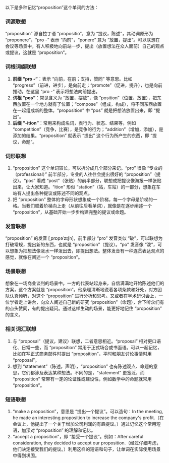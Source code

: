 以下是多种记忆“proposition”这个单词的方法：

### 词源联想
“proposition” 源自拉丁语 “propositio”，意为 “提议，陈述”，其动词原形为 “proponere”，“pro -” 表示 “向前”，“ponere” 意为 “放置，提出”。可以联想在会议等场景中，有人积极地向前站一步，提出（放置想法在众人面前）自己的观点或提议，这就是 “proposition”。 

### 词根词缀联想
1. **前缀 “pro -”**：表示 “向前，在前；支持，赞同” 等意思。比如 “progress”（前进，进步），是向前走；“promote”（促进，提升），也是向前推动。在这里 “pro -” 表示将想法向前提出。
2. **词根 “pos”**：常见含义为 “放置，摆放”，像 “position”（位置，放置），把东西放置在一个地方就有了位置；“compose”（组成，构成），将不同东西放置在一起组成新的整体。“proposition” 中 “pos” 就是把想法放置出来，即 “提出”。
3. **后缀 “-ition”**：常用来构成名词，表行为、状态、结果等，例如 “competition”（竞争，比赛），是竞争的行为；“addition”（增加，添加），是添加的结果。“proposition” 就表示 “提出” 这个行为所产生的东西，即 “提议，命题”。

### 词形联想
1. “proposition” 这个单词较长，可以拆分成几个部分来记。“pro” 很像 “专业的（professional）” 前半部分，专业的人往往会提出很好的 “proposition”（提议）。“pos” 看成 “post”（张贴）的前半部分，联想成把提议像海报一样张贴出来，让大家知道。“ition” 形似 “station”（站，车站）的一部分，想象在车站有人提出各种提议或陈述不同的观点。
2. 把 “proposition” 整体的字母形状想象成一个阶梯，每一个字母是阶梯的一格。当我们顺着阶梯向上走（从前往后看单词），就像是在逐步阐述一个 “proposition”，从基础开始一步步构建完整的提议或命题。

### 发音联想
“proposition” 的发音 [ˌprɒpəˈzɪʃn]，前半部分 “pro” 发音类似 “破”，可以联想为打破常规，提出新的东西，也就是 “proposition”（提议）。“po” 发音像 “泼”，可以想象为把想法像泼水一样泼出去，即提出想法。整体发音有一种连贯表达观点的感觉，就像在阐述一个 “proposition”。

### 场景联想
想象在一场商业谈判的场景中。一方的代表站起身来，自信满满地开始陈述他们的方案，这个方案就是 “proposition”。他条理清晰地说着各项条款和好处，对方团队认真倾听，对这个 “proposition” 进行分析和思考。又或者在学术研讨会上，一位学者走上讲台，向众人阐述自己新的研究 “proposition”（命题），台下听众们有的点头赞同，有的提出疑问。通过这样生动的场景，能更好地记住 “proposition” 的含义。

### 相关词汇联想
1. 与 “proposal”（提议，建议）联想，二者意思相近。“proposal” 相对更口语化、日常一些，而 “proposition” 常用于正式场合或书面语。可以一起记忆，比如在写正式商务邮件时提出 “proposition”，平时和朋友讨论事情时用 “proposal”。
2. 想到 “statement”（陈述，声明），“proposition” 也有陈述观点、命题的意思，它们都涉及表达某种想法。不同的是，“statement” 更宽泛，而 “proposition” 常带有一定的论证性或建设性，例如数学中的命题就常用 “proposition”。

### 短语联想
1. “make a proposition”，意思是 “提出一个提议”。可以造句：In the meeting, he made an interesting proposition to increase the company's profit.（在会议上，他提出了一个关于增加公司利润的有趣提议。）通过记忆这个常用短语，加深对 “proposition” 的理解和记忆。
2. “accept a proposition”，即 “接受一个提议”。例如：After careful consideration, they decided to accept our proposition.（经过仔细考虑，他们决定接受我们的提议。）利用这样的短语和句子，让单词在实际使用场景中得到巩固。 